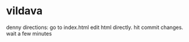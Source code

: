 # vildava

denny directions:
go to index.html edit html directly. hit commit changes. wait a few minutes 
